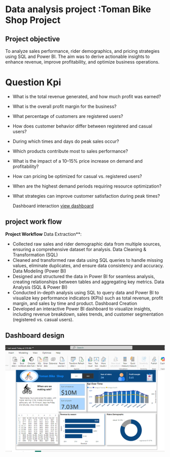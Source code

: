 # Data analysis  project :Toman Bike Shop Project
##  Project objective
To analyze sales performance, rider demographics, and pricing strategies using SQL and Power BI. The aim was to derive actionable insights to enhance revenue, improve profitability, and optimize business operations. 

# Question Kpi
- What is the total revenue generated, and how much profit was earned?
- What is the overall profit margin for the business?
- What percentage of customers are registered users?
- How does customer behavior differ between registered and casual users?
- During which times and days do peak sales occur?
- Which products contribute most to sales performance?
- What is the impact of a 10–15% price increase on demand and profitability?
- How can pricing be optimized for casual vs. registered users?
- When are the highest demand periods requiring resource optimization?
- What strategies can improve customer satisfaction during peak times?

  Dashboard interaction <a href="https://github.com/Abdulrasheed055/Data-analysis-databoard-3/blob/main/Screenshot%20(21).png">view dashboard</a>

## project work flow
**Project Workflow**
Data Extraction**:  
   - Collected raw sales and rider demographic data from multiple sources, ensuring a comprehensive dataset for analysis.
Data Cleaning & Transformation (SQL)  
   - Cleaned and transformed raw data using SQL queries to handle missing values, eliminate duplicates, and ensure data consistency and accuracy.
Data Modeling (Power BI) 
   - Designed and structured the data in Power BI for seamless analysis, creating relationships between tables and aggregating key metrics.
Data Analysis (SQL & Power BI) 
   - Conducted in-depth analysis using SQL to query data and Power BI to visualize key performance indicators (KPIs) such as total revenue, profit margin, and sales by time and product.
Dashboard Creation  
   - Developed an interactive Power BI dashboard to visualize insights, including revenue breakdown, sales trends, and customer segmentation (registered vs. casual users).

## Dashboard design
 ![dashboard](https://github.com/Abdulrasheed055/Data-analysis-databoard-3/blob/main/Screenshot%20(21).png)
